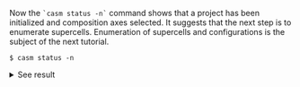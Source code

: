 Now the `` `casm status -n` `` command shows that a project has been initialized and composition axes selected. It suggests that the next step is to enumerate supercells. Enumeration of supercells and configurations is the subject of the next tutorial.
```
$ casm status -n
```
<details><summary markdown="span">See result</summary>

```
$ casm status -n

~~~ Error loading casm libraries ~~~
find_executable('ccasm'): None
Could not find 'ccasm' executable. CASM is not installed on your PATH.
Install CASM if it is not installed, or update your PATH, or set LIBCASM to the location of libcasm.

Could not find libcasm. Please check your installation.
```
</details>
<br>
